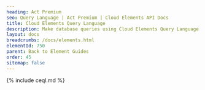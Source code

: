 ```yaml
---
heading: Act Premium
seo: Query Language | Act Premium | Cloud Elements API Docs
title: Cloud Elements Query Language
description: Make database queries using Cloud Elements Query Language.
layout: docs
breadcrumbs: /docs/elements.html
elementId: 750
parent: Back to Element Guides
order: 45
sitemap: false
---
```


{% include ceql.md %}
